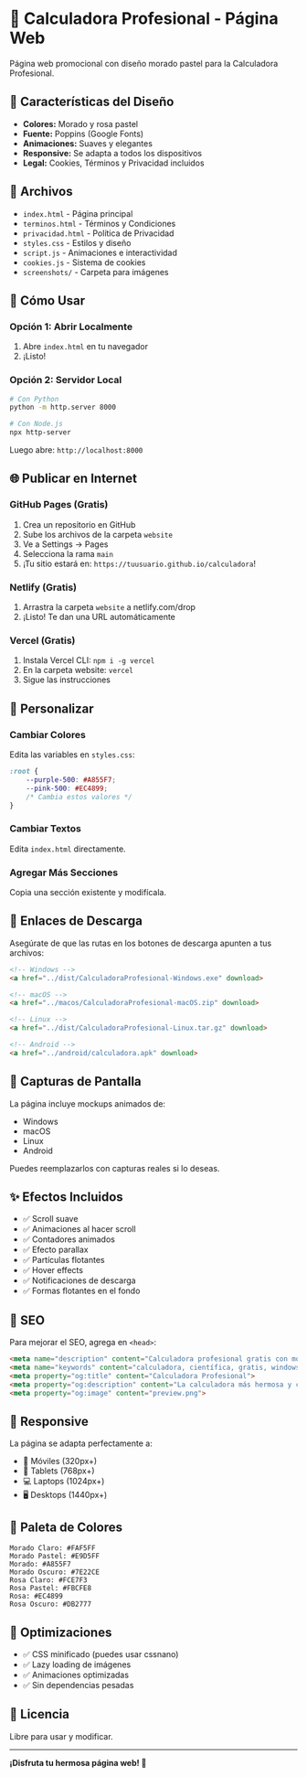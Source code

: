 # 🧮 Calculadora Profesional - Página Web

Página web promocional con diseño morado pastel para la Calculadora Profesional.

## 🎨 Características del Diseño

- **Colores:** Morado y rosa pastel
- **Fuente:** Poppins (Google Fonts)
- **Animaciones:** Suaves y elegantes
- **Responsive:** Se adapta a todos los dispositivos
- **Legal:** Cookies, Términos y Privacidad incluidos

## 📁 Archivos

- `index.html` - Página principal
- `terminos.html` - Términos y Condiciones
- `privacidad.html` - Política de Privacidad
- `styles.css` - Estilos y diseño
- `script.js` - Animaciones e interactividad
- `cookies.js` - Sistema de cookies
- `screenshots/` - Carpeta para imágenes

## 🚀 Cómo Usar

### Opción 1: Abrir Localmente
1. Abre `index.html` en tu navegador
2. ¡Listo!

### Opción 2: Servidor Local
```bash
# Con Python
python -m http.server 8000

# Con Node.js
npx http-server
```

Luego abre: `http://localhost:8000`

## 🌐 Publicar en Internet

### GitHub Pages (Gratis)
1. Crea un repositorio en GitHub
2. Sube los archivos de la carpeta `website`
3. Ve a Settings → Pages
4. Selecciona la rama `main`
5. ¡Tu sitio estará en: `https://tuusuario.github.io/calculadora`!

### Netlify (Gratis)
1. Arrastra la carpeta `website` a netlify.com/drop
2. ¡Listo! Te dan una URL automáticamente

### Vercel (Gratis)
1. Instala Vercel CLI: `npm i -g vercel`
2. En la carpeta website: `vercel`
3. Sigue las instrucciones

## 📝 Personalizar

### Cambiar Colores
Edita las variables en `styles.css`:
```css
:root {
    --purple-500: #A855F7;
    --pink-500: #EC4899;
    /* Cambia estos valores */
}
```

### Cambiar Textos
Edita `index.html` directamente.

### Agregar Más Secciones
Copia una sección existente y modifícala.

## 🔗 Enlaces de Descarga

Asegúrate de que las rutas en los botones de descarga apunten a tus archivos:

```html
<!-- Windows -->
<a href="../dist/CalculadoraProfesional-Windows.exe" download>

<!-- macOS -->
<a href="../macos/CalculadoraProfesional-macOS.zip" download>

<!-- Linux -->
<a href="../dist/CalculadoraProfesional-Linux.tar.gz" download>

<!-- Android -->
<a href="../android/calculadora.apk" download>
```

## 📸 Capturas de Pantalla

La página incluye mockups animados de:
- Windows
- macOS
- Linux
- Android

Puedes reemplazarlos con capturas reales si lo deseas.

## ✨ Efectos Incluidos

- ✅ Scroll suave
- ✅ Animaciones al hacer scroll
- ✅ Contadores animados
- ✅ Efecto parallax
- ✅ Partículas flotantes
- ✅ Hover effects
- ✅ Notificaciones de descarga
- ✅ Formas flotantes en el fondo

## 🎯 SEO

Para mejorar el SEO, agrega en `<head>`:

```html
<meta name="description" content="Calculadora profesional gratis con modo científico y juego educativo. Disponible para Windows, macOS, Linux y Android.">
<meta name="keywords" content="calculadora, científica, gratis, windows, mac, linux, android">
<meta property="og:title" content="Calculadora Profesional">
<meta property="og:description" content="La calculadora más hermosa y completa">
<meta property="og:image" content="preview.png">
```

## 📱 Responsive

La página se adapta perfectamente a:
- 📱 Móviles (320px+)
- 📱 Tablets (768px+)
- 💻 Laptops (1024px+)
- 🖥️ Desktops (1440px+)

## 🎨 Paleta de Colores

```
Morado Claro: #FAF5FF
Morado Pastel: #E9D5FF
Morado: #A855F7
Morado Oscuro: #7E22CE
Rosa Claro: #FCE7F3
Rosa Pastel: #FBCFE8
Rosa: #EC4899
Rosa Oscuro: #DB2777
```

## 🚀 Optimizaciones

- ✅ CSS minificado (puedes usar cssnano)
- ✅ Lazy loading de imágenes
- ✅ Animaciones optimizadas
- ✅ Sin dependencias pesadas

## 📄 Licencia

Libre para usar y modificar.

---

**¡Disfruta tu hermosa página web! 💜**
